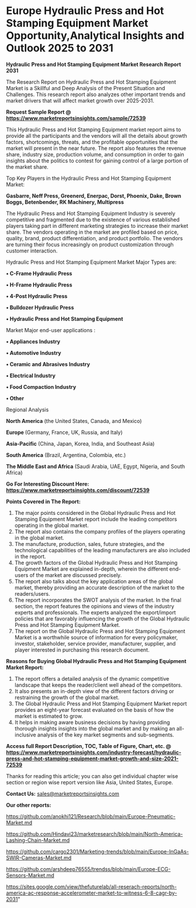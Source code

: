 # Europe Hydraulic Press and Hot Stamping Equipment Market Opportunity,Analytical Insights and Outlook 2025 to 2031

<strong>Hydraulic Press and Hot Stamping Equipment Market Research Report 2031</strong>

The Research Report on Hydraulic Press and Hot Stamping Equipment Market is a Skillful and Deep Analysis of the Present Situation and Challenges. This research report also analyzes other important trends and market drivers that will affect market growth over 2025-2031.

<strong>Request Sample Report @ <a href=https://www.marketreportsinsights.com/sample/72539>https://www.marketreportsinsights.com/sample/72539</a></strong>

This Hydraulic Press and Hot Stamping Equipment market report aims to provide all the participants and the vendors will all the details about growth factors, shortcomings, threats, and the profitable opportunities that the market will present in the near future. The report also features the revenue share, industry size, production volume, and consumption in order to gain insights about the politics to contest for gaining control of a large portion of the market share.

Top Key Players in the Hydraulic Press and Hot Stamping Equipment Market:

<strong>Gasbarre, Neff Press, Greenerd, Enerpac, Dorst, Phoenix, Dake, Brown Boggs, Betenbender, RK Machinery, Multipress</strong>

The Hydraulic Press and Hot Stamping Equipment Industry is severely competitive and fragmented due to the existence of various established players taking part in different marketing strategies to increase their market share. The vendors operating in the market are profiled based on price, quality, brand, product differentiation, and product portfolio. The vendors are turning their focus increasingly on product customization through customer interaction.

Hydraulic Press and Hot Stamping Equipment Market Major Types are:

<strong>• C-Frame Hydraulic Press

• H-Frame Hydraulic Press

• 4-Post Hydraulic Press

• Bulldozer Hydraulic Press

• Hydraulic Press and Hot Stamping Equipment</strong>

Market Major end-user applications :

<strong>• Appliances Industry

• Automotive Industry

• Ceramic and Abrasives Industry

• Electrical Industry

• Food Compaction Industry

• Other</strong>

Regional Analysis

</u><strong><b>North America</b></strong> (the United States, Canada, and Mexico)

<strong><b>Europe </b></strong>(Germany, France, UK, Russia, and Italy)

<strong><b>Asia-Pacific</b></strong> (China, Japan, Korea, India, and Southeast Asia)

<strong><b>South America</b></strong> (Brazil, Argentina, Colombia, etc.)

<strong><b>The Middle East and Africa</b></strong> (Saudi Arabia, UAE, Egypt, Nigeria, and South Africa)

<strong>Go For Interesting Discount Here: <a href=https://www.marketreportsinsights.com/discount/72539>https://www.marketreportsinsights.com/discount/72539</a></strong>

<strong>Points Covered in The Report:</strong>
<ol>
  <li>The major points considered in the Global Hydraulic Press and Hot Stamping Equipment Market report include the leading competitors operating in the global market.</li>
  <li>The report also contains the company profiles of the players operating in the global market.</li>
  <li>The manufacture, production, sales, future strategies, and the technological capabilities of the leading manufacturers are also included in the report.</li>
  <li>The growth factors of the Global Hydraulic Press and Hot Stamping Equipment Market are explained in-depth, wherein the different end-users of the market are discussed precisely.</li>
  <li>The report also talks about the key application areas of the global market, thereby providing an accurate description of the market to the readers/users.</li>
  <li>The report incorporates the SWOT analysis of the market. In the final section, the report features the opinions and views of the industry experts and professionals. The experts analyzed the export/import policies that are favorably influencing the growth of the Global Hydraulic Press and Hot Stamping Equipment Market.</li>
  <li>The report on the Global Hydraulic Press and Hot Stamping Equipment Market is a worthwhile source of information for every policymaker, investor, stakeholder, service provider, manufacturer, supplier, and player interested in purchasing this research document.</li>
</ol>
<strong>Reasons for Buying Global Hydraulic Press and Hot Stamping Equipment Market Report:</strong>

<ol>
  <li>The report offers a detailed analysis of the dynamic competitive landscape that keeps the reader/client well ahead of the competitors.</li>
  <li>It also presents an in-depth view of the different factors driving or restraining the growth of the global market.</li>
  <li>The Global Hydraulic Press and Hot Stamping Equipment Market report provides an eight-year forecast evaluated on the basis of how the market is estimated to grow.</li>
  <li>It helps in making aware business decisions by having providing thorough insights insights into the global market and by making an all-inclusive analysis of the key market segments and sub-segments.</li>
</ol>
<strong>Access full Report Description, TOC, Table of Figure, Chart, etc. @ <a href=https://www.marketreportsinsights.com/industry-forecast/hydraulic-press-and-hot-stamping-equipment-market-growth-and-size-2021-72539>https://www.marketreportsinsights.com/industry-forecast/hydraulic-press-and-hot-stamping-equipment-market-growth-and-size-2021-72539</a></strong>


Thanks for reading this article; you can also get individual chapter wise section or region wise report version like Asia, United States, Europe.

<strong>Contact Us:</strong>
sales@marketreportsinsights.com

<strong>Our other reports:</strong>

<a href=https://github.com/anokhi121/Research/blob/main/Europe-Pneumatic-Market.md>https://github.com/anokhi121/Research/blob/main/Europe-Pneumatic-Market.md</a>

<a href=https://github.com/Hindavi23/marketresearch/blob/main/North-America-Lashing-Chain-Market.md>https://github.com/Hindavi23/marketresearch/blob/main/North-America-Lashing-Chain-Market.md</a>

<a href=https://github.com/cargo2301/Marketing-trends/blob/main/Europe-InGaAs-SWIR-Cameras-Market.md>https://github.com/cargo2301/Marketing-trends/blob/main/Europe-InGaAs-SWIR-Cameras-Market.md</a>

<a href=https://github.com/arshdeep76555/trendss/blob/main/Europe-ECG-Sensors-Market.md>https://github.com/arshdeep76555/trendss/blob/main/Europe-ECG-Sensors-Market.md</a>

<a href=https://sites.google.com/view/thefuturelab/all-reserach-reports/north-america-ac-response-accelerometer-market-to-witness-6-8-cagr-by-2031>https://sites.google.com/view/thefuturelab/all-reserach-reports/north-america-ac-response-accelerometer-market-to-witness-6-8-cagr-by-2031</a>"
